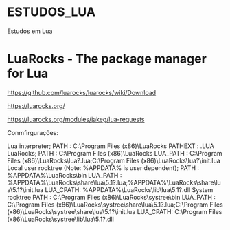 # ESTUDOS_LUA
Estudos em Lua

# LuaRocks - The package manager for Lua

https://github.com/luarocks/luarocks/wiki/Download

https://luarocks.org/

https://luarocks.org/modules/jakeg/lua-requests

Conmfirgurações:

Lua interpreter;
  PATH     :   C:\Program Files (x86)\LuaRocks
  PATHEXT  :   .LUA
LuaRocks;
  PATH     :   C:\Program Files (x86)\LuaRocks
  LUA_PATH :   C:\Program Files (x86)\LuaRocks\lua\?.lua;C:\Program Files (x86)\LuaRocks\lua\?\init.lua
Local user rocktree (Note: %APPDATA% is user dependent);
  PATH     :   %APPDATA%\LuaRocks\bin
  LUA_PATH :   %APPDATA%\LuaRocks\share\lua\5.1\?.lua;%APPDATA%\LuaRocks\share\lua\5.1\?\init.lua
  LUA_CPATH:   %APPDATA%\LuaRocks\lib\lua\5.1\?.dll
System rocktree
  PATH     :   C:\Program Files (x86)\LuaRocks\systree\bin
  LUA_PATH :   C:\Program Files (x86)\LuaRocks\systree\share\lua\5.1\?.lua;C:\Program Files (x86)\LuaRocks\systree\share\lua\5.1\?\init.lua
  LUA_CPATH:   C:\Program Files (x86)\LuaRocks\systree\lib\lua\5.1\?.dll

